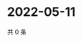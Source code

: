 # 2022-05-11

共 0 条

<!-- BEGIN WEIBO -->
<!-- 最后更新时间 Wed May 11 2022 00:02:47 GMT+0800 (China Standard Time) -->

<!-- END WEIBO -->
